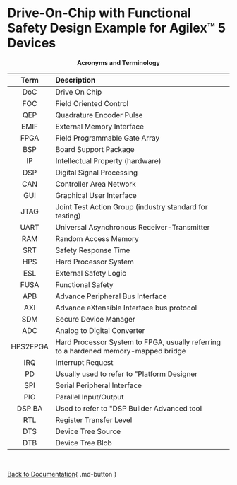 # Drive-On-Chip with Functional Safety Design Example for Agilex™ 5 Devices

<center>

**Acronyms and Terminology**

| **Term**  | **Description**                                           |
| :------:  | :-------------------------------------------------------- |
| DoC       | Drive On Chip                                             |
| FOC       | Field Oriented Control                                    |
| QEP       | Quadrature Encoder Pulse                                  |
| EMIF      | External Memory Interface                                 |
| FPGA      | Field Programmable Gate Array                             |
| BSP       | Board Support Package                                     |
| IP        | Intellectual Property (hardware)                          |
| DSP       | Digital Signal Processing                                 |
| CAN       | Controller Area Network                                   |
| GUI       | Graphical User Interface                                  |
| JTAG      | Joint Test Action Group (industry standard for testing)   |
| UART      | Universal Asynchronous Receiver-Transmitter               |
| RAM       | Random Access Memory                                      |
| SRT       | Safety Response Time                                      |
| HPS       | Hard Processor System                                     |
| ESL       | External Safety Logic                                     |
| FUSA      | Functional Safety                                         |
| APB       | Advance Peripheral Bus Interface                          |
| AXI       | Advance eXtensible Interface bus protocol                 |
| SDM       | Secure Device Manager                                     |
| ADC       | Analog to Digital Converter                               |
| HPS2FPGA  | Hard Processor System to FPGA, usually referring to a hardened memory-mapped bridge |
| IRQ       | Interrupt Request                                         |
| PD        | Usually used to refer to "Platform Designer               |
| SPI       | Serial Peripheral Interface                               |
| PIO       | Parallel Input/Output                                     |
| DSP BA    | Used to refer to "DSP Builder Advanced tool               |
| RTL       | Register Transfer Level                                   |
| DTS       | Device Tree Source                                        |
| DTB       | Device Tree Blob                                          |

</center>

<br>

[Back to Documentation](../doc-funct-safety.md#example-design-documentation){ .md-button }
